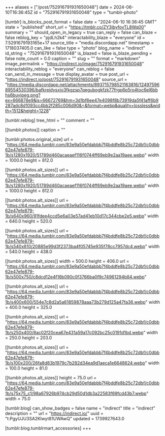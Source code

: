 +++
aliases = ["/post/752916791931650048"]
date = 2024-06-10T16:36:45Z
id = "752916791931650048"
type = "tumblr-photo"

[tumblr]
is_blocks_post_format = false
date = "2024-06-10 16:36:45 GMT"
state = "published"
short_url = "https://tmblr.co/ZY3jbyfovTL8Wq00"
summary = ""
should_open_in_legacy = true
can_reply = false
can_blaze = false
reblog_key = "pjdLh2k4"
interactability_blaze = "everyone"
id = 7.5291679193165e+17
source_title = "media.discordapp.net"
timestamp = 1718037405.0
can_like = false
type = "photo"
blog_name = "indirect"
id_string = "752916791931650048"
is_blazed = false
is_blaze_pending = false
note_count = 0.0
caption = ""
slug = ""
format = "markdown"
image_permalink = "https://indirect.io/image/752916791931650048"
interactability_reblog = "everyone"
can_reblog = false
can_send_in_message = true
display_avatar = true
post_url = "https://indirect.io/post/752916791931650048"
source_url = "https://media.discordapp.net/attachments/893715798521163816/1249759689554530396/bafkreidysxjo3fkgzsp7qegubogkfzk77frgp6p5ro4toc6el6bbhs6buyjpeg.png?ex=666878e9&is=66672769&hm=3d1bf6ee47e4098f8b73919da5f41aff6b9287adc8d1093cc4bb2f285c006d90&=&format=webp&quality=lossless&width=1512&height=1228"

[tumblr.reblog]
tree_html = ""
comment = ""

[[tumblr.photos]]
caption = ""

[tumblr.photos.original_size]
url = "https://64.media.tumblr.com/83e9a50efdabbb7f4bddfe8b25c72dbf/c0dbb62e47efe879-1b/s1280x1920/51789d460acaeaef116f0744ff69eb9e2aa19aee.webp"
width = 1000.0
height = 812.0

[[tumblr.photos.alt_sizes]]
url = "https://64.media.tumblr.com/83e9a50efdabbb7f4bddfe8b25c72dbf/c0dbb62e47efe879-1b/s1280x1920/51789d460acaeaef116f0744ff69eb9e2aa19aee.webp"
width = 1000.0
height = 812.0

[[tumblr.photos.alt_sizes]]
url = "https://64.media.tumblr.com/83e9a50efdabbb7f4bddfe8b25c72dbf/c0dbb62e47efe879-1b/s640x960/91fdee4ccd5e6a03e57ad41eb10d17c344cbe2e5.webp"
width = 640.0
height = 520.0

[[tumblr.photos.alt_sizes]]
url = "https://64.media.tumblr.com/83e9a50efdabbb7f4bddfe8b25c72dbf/c0dbb62e47efe879-1b/s540x810/20885e99d3f2373ba4f05745e935f78cc7957dc4.webp"
width = 540.0
height = 438.0

[[tumblr.photos.alt_sizes]]
width = 500.0
height = 406.0
url = "https://64.media.tumblr.com/83e9a50efdabbb7f4bddfe8b25c72dbf/c0dbb62e47efe879-1b/s500x750/c8dcd12e4f16b090c0f3766ba0f9c74961294b84.webp"

[[tumblr.photos.alt_sizes]]
url = "https://64.media.tumblr.com/83e9a50efdabbb7f4bddfe8b25c72dbf/c0dbb62e47efe879-1b/s400x600/554e7c8d2a5a61859878aaa73b279d125a47fa36.webp"
width = 400.0
height = 325.0

[[tumblr.photos.alt_sizes]]
url = "https://64.media.tumblr.com/83e9a50efdabbb7f4bddfe8b25c72dbf/c0dbb62e47efe879-1b/s250x400/8ac02f20cea67e431a59a17c092bc25c0191d1bd.webp"
width = 250.0
height = 203.0

[[tumblr.photos.alt_sizes]]
url = "https://64.media.tumblr.com/83e9a50efdabbb7f4bddfe8b25c72dbf/c0dbb62e47efe879-1b/s100x200/26fa8d83b1979c7b282d34ea9d1aeca1e6648624.webp"
width = 100.0
height = 81.0

[[tumblr.photos.alt_sizes]]
height = 75.0
url = "https://64.media.tumblr.com/83e9a50efdabbb7f4bddfe8b25c72dbf/c0dbb62e47efe879-1b/s75x75_c1/98a67926b974cb29d50d1db3a22583f69fcd43b7.webp"
width = 75.0

[tumblr.blog]
can_show_badges = false
name = "indirect"
title = "indirect"
description = ""
url = "https://indirect.io/"
uuid = "t:PgyUJU3SA2Klwyt81UWAwQ"
updated = 1739927643.0

[tumblr.blog.tumblrmart_accessories]
+++
